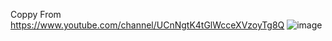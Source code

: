 Coppy From https://www.youtube.com/channel/UCnNgtK4tGlWcceXVzoyTg8Q
![image](https://user-images.githubusercontent.com/70001950/136665040-aa3140f9-1197-4507-9d1c-b1920832aac8.png)
